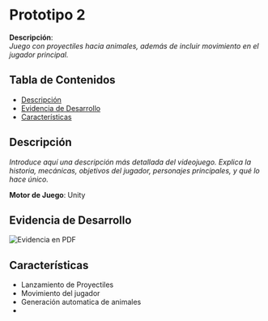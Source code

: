 # Prototipo 2

**Descripción**:  
_Juego con proyectiles hacia animales, además de incluir movimiento en el jugador principal._

## Tabla de Contenidos
- [Descripción](#descripción)
- [Evidencia de Desarrollo](#evidencia_desarrollo)
- [Características](#características)

## Descripción
_Introduce aquí una descripción más detallada del videojuego. Explica la historia, mecánicas, objetivos del jugador, personajes principales, y qué lo hace único._

**Motor de Juego**: Unity

## Evidencia de Desarrollo
![Evidencia en PDF](https://drive.google.com/file/d/1Z5VfypgtG7u4XxGFNZgJ0HUzBpsw847G/view?usp=drive_link)

## Características
- Lanzamiento de Proyectiles
- Movimiento del jugador
- Generación automatica de animales
- 
